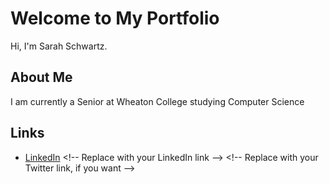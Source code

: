 # Welcome to My Portfolio
Hi, I'm Sarah Schwartz. <!-- Replace [Your Name] with your real name -->

## About Me
I am currently a Senior at Wheaton College studying Computer Science <!-- Replace with a short description about you -->

## Links
- [LinkedIn]([https://www.linkedin.com/in/yourprofile](https://www.linkedin.com/in/sarah-schwartz-6bb8a527b/)) <!-- Replace with your LinkedIn link --> <!-- Replace with your Twitter link, if you want -->
